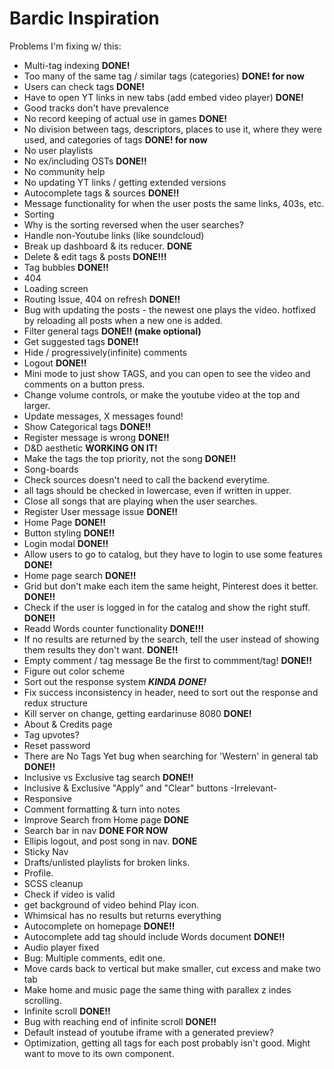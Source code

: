 # Bardic Inspiration
 
Problems I'm fixing w/ this:
* Multi-tag indexing **DONE!**
* Too many of the same tag / similar tags (categories) **DONE! for now**
* Users can check tags **DONE!**
* Have to open YT links in new tabs (add embed video player) **DONE!**
* Good tracks don't have prevalence
* No record keeping of actual  use in games **DONE!**
* No division between tags, descriptors, places to use it, where they were used, and categories of tags **DONE! for now**
* No user playlists
* No ex/including OSTs **DONE!!**
* No community help
* No updating YT links / getting extended versions
* Autocomplete tags & sources **DONE!!**
* Message functionality for when the user posts the same links, 403s, etc.
* Sorting
* Why is the sorting reversed when the user searches?
* Handle non-Youtube links (like soundcloud)
* Break up dashboard & its reducer. **DONE**
* Delete & edit tags & posts **DONE!!!**
* Tag bubbles **DONE!!**
* 404
* Loading screen
* Routing Issue, 404 on refresh **DONE!!**
* Bug with updating the posts - the newest one plays the video. hotfixed by reloading all posts when a new one is added. 
* Filter general tags **DONE!! (make optional)**
* Get suggested tags **DONE!!**
* Hide / progressively(infinite) comments
* Logout **DONE!!**
* Mini mode to just show TAGS, and you can open to see the video and comments on a button press.
* Change volume controls, or make the youtube video at the top and larger. 
* Update messages, X messages found!
* Show Categorical tags **DONE!!**
* Register message is wrong **DONE!!**
* D&D aesthetic **WORKING ON IT!**
* Make the tags the top priority, not the song **DONE!!**
* Song-boards
* Check sources doesn't need to call the backend everytime. 
* all tags should be checked in lowercase, even if written in upper.
* Close all songs that are playing when the user searches. 
* Register User message issue **DONE!!**
* Home Page **DONE!!**
* Button styling **DONE!!**
* Login modal **DONE!!**
* Allow users to go to catalog, but they have to login to use some features **DONE!**
* Home page search **DONE!!** 
* Grid but don't make each item the same height, Pinterest does it better. **DONE!!**
* Check if the user is logged in for the catalog and show the right stuff. **DONE!!**
* Readd Words counter functionality **DONE!!!**
* If no results are returned by the search, tell the user instead of showing them results they don't want. **DONE!!**
* Empty comment / tag message Be the first to commment/tag! **DONE!!**
* Figure out color scheme
* Sort out the response system ***KINDA DONE!***
* Fix success inconsistency in header, need to sort out the response and redux structure
* Kill server on change, getting eardarinuse 8080 **DONE!**
* About & Credits page
* Tag upvotes? 
* Reset password
* There are No Tags Yet bug when searching for 'Western' in general tab **DONE!!**
* Inclusive vs Exclusive tag search **DONE!!**
* Inclusive & Exclusive "Apply" and "Clear" buttons -Irrelevant-
* Responsive
* Comment formatting & turn into notes 
* Improve Search from Home page **DONE**
* Search bar in nav **DONE FOR NOW**
* Ellipis logout, and post song in nav. **DONE**
* Sticky Nav 
* Drafts/unlisted playlists for broken links. 
* Profile. 
* SCSS cleanup
* Check if video is valid 
* get background of video behind Play icon. 
* Whimsical has no results but returns everything
* Autocomplete on homepage **DONE!!**
* Autocomplete add tag should include Words document **DONE!!**
* Audio player fixed
* Bug: Multiple comments, edit one. 
* Move cards back to vertical but make smaller, cut excess and make two tab
* Make home and music page the same thing with parallex z indes scrolling. 
* Infinite scroll **DONE!!**
* Bug with reaching end of infinite scroll **DONE!!** 
* Default instead of youtube iframe with a generated preview? 
* Optimization, getting all tags for each post probably isn't good. Might want to move to its own component. 